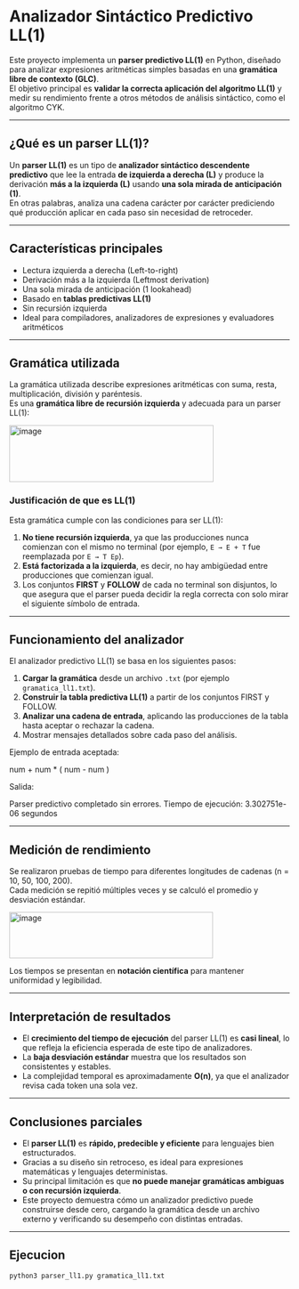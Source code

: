 # Analizador Sintáctico Predictivo LL(1)

Este proyecto implementa un **parser predictivo LL(1)** en Python, diseñado para analizar expresiones aritméticas simples basadas en una **gramática libre de contexto (GLC)**.  
El objetivo principal es **validar la correcta aplicación del algoritmo LL(1)** y medir su rendimiento frente a otros métodos de análisis sintáctico, como el algoritmo CYK.

---

##  ¿Qué es un parser LL(1)?

Un **parser LL(1)** es un tipo de **analizador sintáctico descendente predictivo** que lee la entrada **de izquierda a derecha (L)** y produce la derivación **más a la izquierda (L)** usando **una sola mirada de anticipación (1)**.  
En otras palabras, analiza una cadena carácter por carácter prediciendo qué producción aplicar en cada paso sin necesidad de retroceder.

---

##  Características principales

-  Lectura izquierda a derecha (Left-to-right)
-  Derivación más a la izquierda (Leftmost derivation)
-  Una sola mirada de anticipación (1 lookahead)
-  Basado en **tablas predictivas LL(1)**
-  Sin recursión izquierda
-  Ideal para compiladores, analizadores de expresiones y evaluadores aritméticos

---

##  Gramática utilizada

La gramática utilizada describe expresiones aritméticas con suma, resta, multiplicación, división y paréntesis.  
Es una **gramática libre de recursión izquierda** y adecuada para un parser LL(1):

<img width="367" height="102" alt="image" src="https://github.com/user-attachments/assets/7f1b35b2-10f5-445d-b6ab-3e13970b6049" />


###  Justificación de que es LL(1)

Esta gramática cumple con las condiciones para ser LL(1):

1. **No tiene recursión izquierda**, ya que las producciones nunca comienzan con el mismo no terminal (por ejemplo, `E → E + T` fue reemplazada por `E → T Ep`).
2. **Está factorizada a la izquierda**, es decir, no hay ambigüedad entre producciones que comienzan igual.
3. Los conjuntos **FIRST** y **FOLLOW** de cada no terminal son disjuntos, lo que asegura que el parser pueda decidir la regla correcta con solo mirar el siguiente símbolo de entrada.

---

##  Funcionamiento del analizador

El analizador predictivo LL(1) se basa en los siguientes pasos:

1. **Cargar la gramática** desde un archivo `.txt` (por ejemplo `gramatica_ll1.txt`).
2. **Construir la tabla predictiva LL(1)** a partir de los conjuntos FIRST y FOLLOW.
3. **Analizar una cadena de entrada**, aplicando las producciones de la tabla hasta aceptar o rechazar la cadena.
4. Mostrar mensajes detallados sobre cada paso del análisis.

Ejemplo de entrada aceptada:

num + num * ( num - num )


Salida:

Parser predictivo completado sin errores.
Tiempo de ejecución: 3.302751e-06 segundos


---

##  Medición de rendimiento

Se realizaron pruebas de tiempo para diferentes longitudes de cadenas (n = 10, 50, 100, 200).  
Cada medición se repitió múltiples veces y se calculó el promedio y desviación estándar.

<img width="366" height="83" alt="image" src="https://github.com/user-attachments/assets/7ba1b7f3-41c7-40b5-8720-efab55f35b63" />


Los tiempos se presentan en **notación científica** para mantener uniformidad y legibilidad.

---

##  Interpretación de resultados

- El **crecimiento del tiempo de ejecución** del parser LL(1) es **casi lineal**, lo que refleja la eficiencia esperada de este tipo de analizadores.
- La **baja desviación estándar** muestra que los resultados son consistentes y estables.
- La complejidad temporal es aproximadamente **O(n)**, ya que el analizador revisa cada token una sola vez.

---

##  Conclusiones parciales

- El **parser LL(1)** es **rápido, predecible y eficiente** para lenguajes bien estructurados.
- Gracias a su diseño sin retroceso, es ideal para expresiones matemáticas y lenguajes deterministas.
- Su principal limitación es que **no puede manejar gramáticas ambiguas o con recursión izquierda**.
- Este proyecto demuestra cómo un analizador predictivo puede construirse desde cero, cargando la gramática desde un archivo externo y verificando su desempeño con distintas entradas.

---
## Ejecucion 
```bash
python3 parser_ll1.py gramatica_ll1.txt
```
  



